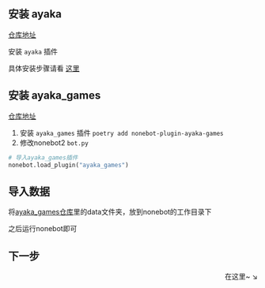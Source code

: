 ## 安装 ayaka

[仓库地址](https://github.com/bridgeL/nonebot-plugin-ayaka) 

安装 `ayaka` 插件 

具体安装步骤请看 [这里](../install.md)

## 安装 ayaka_games

[仓库地址](https://github.com/bridgeL/nonebot-plugin-ayaka-games) 

1. 安装 `ayaka_games` 插件 `poetry add nonebot-plugin-ayaka-games`
2. 修改nonebot2  `bot.py` 

```python
# 导入ayaka_games插件
nonebot.load_plugin("ayaka_games")
```

## 导入数据

将[ayaka_games仓库](https://github.com/bridgeL/nonebot-plugin-ayaka-games)里的data文件夹，放到nonebot的工作目录下

之后运行nonebot即可

## 下一步

<div align="right">
    在这里~ ↘
</div>

